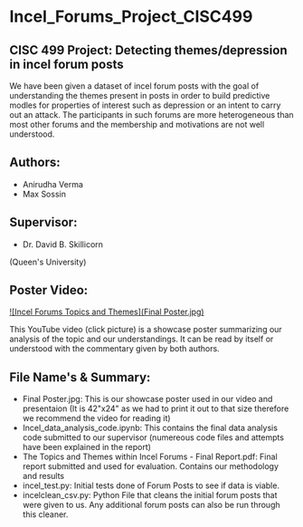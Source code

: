 # Incel_Forums_Project_CISC499

## CISC 499 Project: Detecting themes/depression in incel forum posts
We have been given a dataset of incel forum posts with the goal of understanding the themes present in posts in order to build predictive modles for properties of interest such as depression or an intent to carry out an attack. The participants in such forums are more heterogeneous than most other forums and the membership and motivations are not well understood.

## Authors:
- Anirudha Verma
- Max Sossin 

## Supervisor:
- Dr. David B. Skillicorn

(Queen's University)

## Poster Video:
[![Incel Forums Topics and Themes](Final Poster.jpg)]([https://youtu.be/aFH8vBCL2xA](https://www.youtube.com/watch?v=aFH8vBCL2xA&ab_channel=YodaTime29) "Incel Forums Topics and Themes")

This YouTube video (click picture) is a showcase poster summarizing our analysis of the topic and our understandings. It can be read by itself or understood with the commentary given by both authors.

## File Name's & Summary:
- Final Poster.jpg: This is our showcase poster used in our video and presentaion (It is 42"x24" as we had to print it out to that size therefore we recommend the video  for reading it)
- Incel_data_analysis_code.ipynb: This contains the final data analysis code submitted to our supervisor (numereous code files and attempts have been explained in the report)
- The Topics and Themes within Incel Forums - Final Report.pdf: Final report submitted and used for evaluation. Contains our methodology and results
- incel_test.py: Initial tests done of Forum Posts to see if data is viable.
- incelclean_csv.py: Python File that cleans the initial forum posts that were given to us. Any additional forum posts can also be run through this cleaner.
